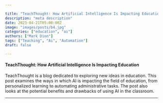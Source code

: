 ```yaml
---

title: "TeachThought: How Artificial Intelligence Is Impacting Education"
description: "meta description"
date: 2023-04-21T05:00:00Z
image: "images/posts/b4.jpg"
categories: ["education", "ai"]
authors: ["Mark Dinn"]
tags: ["Teaching", "Ai", "Automation"]
draft: false

---
```




#### TeachThought: How Artificial Intelligence Is Impacting Education

TeachThought is a blog dedicated to exploring new ideas in education. This post examines the ways in which AI is impacting the field of education, from personalized learning to automating administrative tasks. The post also looks at the potential benefits and drawbacks of using AI in the classroom.



---

